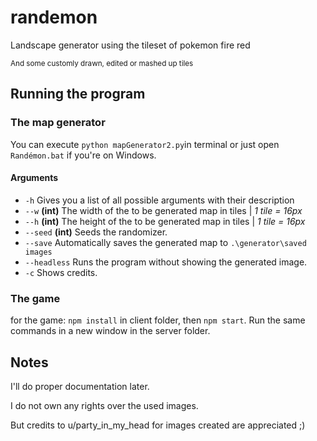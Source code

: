 # randemon
Landscape generator using the tileset of pokemon fire red

<sup>And some customly drawn, edited or mashed up tiles</sup>


## Running the program
### The map generator
You can execute `python mapGenerator2.py`in terminal or just open `Randémon.bat` if you're on Windows.
#### Arguments
- `-h` Gives you a list of all possible arguments with their description 
- `--w`  **(int)** The width of the to be generated map in tiles  | *1 tile = 16px*
- `--h`  **(int)** The height of the to be generated map in tiles | *1 tile = 16px*
- `--seed`  **(int)** Seeds the randomizer.
- `--save`  Automatically saves the generated map to `.\generator\saved images`
- `--headless`  Runs the program without showing the generated image.
- `-c`  Shows credits.

### The game
for the game:
`npm install` in client folder, then `npm start`.
Run the same commands in a new window in the server folder.


## Notes
I'll do proper documentation later.

I do not own any rights over the used images.

But credits to u/party_in_my_head for images created are appreciated ;)
